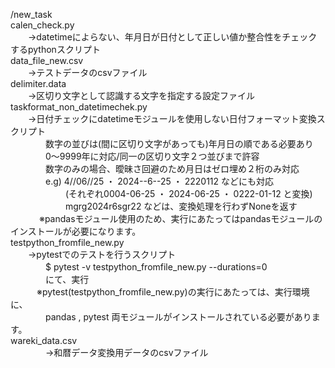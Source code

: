 /new_task  
calen_check.py  
　　->datetimeによらない、年月日が日付として正しい値か整合性をチェックするpythonスクリプト  
data_file_new.csv  
　　->テストデータのcsvファイル  
delimiter.data  
　　->区切り文字として認識する文字を指定する設定ファイル  
taskformat_non_datetimechek.py  
　　->日付チェックにdatetimeモジュールを使用しない日付フォーマット変換スクリプト  
　　　　数字の並びは(間に区切り文字があっても)年月日の順である必要あり  
　　　　0〜9999年に対応/同一の区切り文字２つ並びまで許容  
　　　　数字のみの場合、曖昧さ回避のため月日はゼロ埋め２桁のみ対応  
　　　　e.g) 4//06//25 ・ 2024--6--25  ・  2220112  などにも対応  
　　　　  　　(それぞれ0004-06-25 ・ 2024-06-25 ・ 0222-01-12  と変換)  
 　  　　　　　mgrg2024r6sgr22 などは、変換処理を行わずNoneを返す  
　　　  ※pandasモジュール使用のため、実行にあたってはpandasモジュールのインストールが必要になります。  
testpython_fromfile_new.py  
　　->pytestでのテストを行うスクリプト  
　　　　$ pytest -v testpython_fromfile_new.py --durations=0  
　　　　にて、実行  
　　　※pytest(testpython_fromfile_new.py)の実行にあたっては、実行環境に、  
　　　　pandas , pytest 両モジュールがインストールされている必要があります。   
wareki_data.csv  
　　　　->和暦データ変換用データのcsvファイル  
  
  
 


